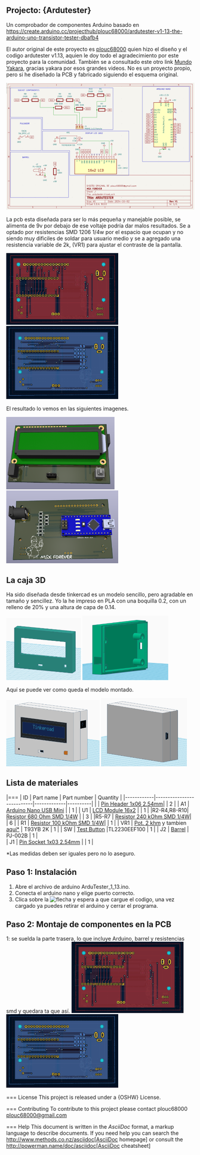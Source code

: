 ## Projecto: {Ardutester}

Un comprobador de componentes Arduino basado en https://create.arduino.cc/projecthub/plouc68000/ardutester-v1-13-the-arduino-uno-transistor-tester-dbafb4

El autor original de este proyecto es [plouc68000](https://projecthub.arduino.cc/plouc68000) quien hizo el diseño y el codigo ardutester v1.13, aquien le doy todo el agradecimiento por este proyecto para la comunidad. También se a consultado este otro link [Mundo Yakara](https://www.youtube.com/watch?v=iBbuWZ-2Ljg&t=707sNo), gracias yakara por esos grandes videos. No es un proyecto propio, pero si he diseñado la PCB y fabricado siguiendo el esquema original.

![Esquema](image/ESQUEMAARDUTESTER.png)

La pcb esta diseñada para ser lo más pequeña y manejable posible, se alimenta de 9v por debajo de ese voltaje podría dar malos resultados.
Se a optado por resistencias SMD 1206 1/4w por el espacio que ocupan y no siendo muy dificiles de soldar para usuario medio y se a agregado una resistencia variable de 2k, (VR1) para ajustar el contraste de la pantalla.


<img src="https://github.com/FranTerrassa/Ardutester/blob/main/image/pcbdelanterakikad.png" width="300"> <img src="https://github.com/FranTerrassa/Ardutester/blob/main/image/pcbtraserakikad.png" width="300">



El resultado lo vemos en las siguientes imagenes.



<img src="https://github.com/FranTerrassa/Ardutester/blob/main/image/pcbdelantera.png" width="290"> <img src="https://github.com/FranTerrassa/Ardutester/blob/main/image/pcbTrasera.png" width="300">


## La caja 3D

Ha sido diseñada desde tinkercad es un modelo sencillo, pero agradable en tamaño y sencillez. Yo la he impreso en PLA con una boquilla 0.2, con un relleno de 20% y una altura de capa de 0.14.


<img src="https://github.com/FranTerrassa/Ardutester/blob/main/Caja/tapadelantera.png" width="200"> <img src="https://github.com/FranTerrassa/Ardutester/blob/main/Caja/base.png" width="230">

Aquí se puede ver como queda el modelo montado.

<img src="https://github.com/FranTerrassa/Ardutester/blob/main/Caja/montadafrontal.png" width="250"> <img src="https://github.com/FranTerrassa/Ardutester/blob/main/Caja/montadatrasera.png" width="230">


## Lista de materiales


|===
|  ID        |  Part name                | Part number | Quantity |
|------------|---------------------------|-------------|----------| 
|            |  [Pin Header 1x06 2.54mm](https://es.aliexpress.com/item/32973181162.html?aff_fcid=d903680999de436089a5490bd3a816fa-1727865740130-04704-_op7nKeV&aff_fsk=_op7nKeV&aff_platform=api-new-link-generate&sk=_op7nKeV&aff_trace_key=d903680999de436089a5490bd3a816fa-1727865740130-04704-_op7nKeV&terminal_id=86576b637fb64effa68b8191e53f7e2e&afSmartRedirect=y)|             | 2        |
|  A1        | [Arduino Nano USB Mini](https://es.aliexpress.com/item/1005007066680464.html?spm=a2g0o.productlist.main.1.41e14b2blp1sxW&algo_pvid=47740690-c9e2-45f6-bfde-41709d7d3b26&algo_exp_id=47740690-c9e2-45f6-bfde-41709d7d3b26-0&pdp_npi=4%40dis%21EUR%213.13%212.95%21%21%213.38%213.19%21%40211b617a17278656318553163e50ab%2112000039294978565%21sea%21ES%21110520769%21X&curPageLogUid=RWWmlRxS1obH&utparam-url=scene%3Asearch%7Cquery_from%3A)   |             | 1        |
|  U1        | [LCD Module 16x2](https://es.aliexpress.com/item/1005002035425652.html?spm=a2g0o.order_list.order_list_main.161.1501194dUeYPXH&gatewayAdapt=glo2esp)           |             | 1        |
|R2-R4,R8-R10| [Resistor 680 Ohm SMD 1/4W](https://es.aliexpress.com/item/1005006119604970.html?aff_fcid=109ce6c0f9fc4ad7a73b245d295b5530-1727829901944-07178-_oFS8ZiH&aff_fsk=_oFS8ZiH&aff_platform=api-new-link-generate&sk=_oFS8ZiH&aff_trace_key=109ce6c0f9fc4ad7a73b245d295b5530-1727829901944-07178-_oFS8ZiH&terminal_id=86576b637fb64effa68b8191e53f7e2e&afSmartRedirect=y) |             | 3        |
|R5-R7       | [Resistor 240 kOhm SMD 1/4W](https://es.aliexpress.com/item/1005006119604970.html?aff_fcid=109ce6c0f9fc4ad7a73b245d295b5530-1727829901944-07178-_oFS8ZiH&aff_fsk=_oFS8ZiH&aff_platform=api-new-link-generate&sk=_oFS8ZiH&aff_trace_key=109ce6c0f9fc4ad7a73b245d295b5530-1727829901944-07178-_oFS8ZiH&terminal_id=86576b637fb64effa68b8191e53f7e2e&afSmartRedirect=y)|             | 6        |
|  R1        | [Resistor 100 kOhm SMD 1/4W](https://es.aliexpress.com/item/1005006119604970.html?aff_fcid=109ce6c0f9fc4ad7a73b245d295b5530-1727829901944-07178-_oFS8ZiH&aff_fsk=_oFS8ZiH&aff_platform=api-new-link-generate&sk=_oFS8ZiH&aff_trace_key=109ce6c0f9fc4ad7a73b245d295b5530-1727829901944-07178-_oFS8ZiH&terminal_id=86576b637fb64effa68b8191e53f7e2e&afSmartRedirect=y)|             | 1        |
|  VR1       | [Pot. 2 khm](https://www.mouser.es/ProductDetail/Vishay-Sfernice/T93YB202KT20?qs=QKF3unAkNR%252BlfAchrMW0cA%3D%3D) y tambien [aquí*](https://es.aliexpress.com/item/1005005912140839.html?spm=a2g0o.productlist.main.51.751e21b7TW73LU&algo_pvid=7abf3d14-b5a7-4dfd-8cf9-4a311f1f67ae&algo_exp_id=7abf3d14-b5a7-4dfd-8cf9-4a311f1f67ae-25&pdp_npi=4%40dis%21EUR%211.55%211.38%21%21%2111.79%2110.49%21%40211b617b17278285841511484e111d%2112000034816989746%21sea%21ES%21110520769%21X&curPageLogUid=toDMphzF2Zoc&utparam-url=scene%3Asearch%7Cquery_from%3A)             | T93YB 2K  | 1        | 
|  SW        | [Test Button](https://es.aliexpress.com/item/1703067548.html?aff_fcid=fafa71da58ec4b25b63fa63f5b75399c-1727865206917-02348-_oBVFEtF&aff_fsk=_oBVFEtF&aff_platform=api-new-link-generate&sk=_oBVFEtF&aff_trace_key=fafa71da58ec4b25b63fa63f5b75399c-1727865206917-02348-_oBVFEtF&terminal_id=86576b637fb64effa68b8191e53f7e2e&afSmartRedirect=y)               |TL2230EEF100 | 1        |
|  J2        | [Barrel](https://es.aliexpress.com/item/32974707992.html?spm=a2g0o.order_list.order_list_main.1072.1501194dUeYPXH&gatewayAdapt=glo2esp)                    |   PJ-002B   | 1        |          
|  J1        | [Pin Socket 1x03 2.54mm](https://es.aliexpress.com/item/4001198421663.html?spm=a2g0o.productlist.main.3.54dc1516CoQb6N&algo_pvid=d2288737-30ab-41a3-969c-2ecb81ce213b&algo_exp_id=d2288737-30ab-41a3-969c-2ecb81ce213b-1&pdp_npi=4%40dis%21EUR%211.50%211.47%21%21%211.63%211.60%21%4021038e6617278282349552791e3437%2110000015275671645%21sea%21ES%21110520769%21X&curPageLogUid=Br6Yq0f0jhEw&utparam-url=scene%3Asearch%7Cquery_from%3A)    |             | 1        |







*Las medidas deben ser iguales pero no lo aseguro.



## Paso 1: Instalación

1. Abre el archivo de arduino ArduTester_1_13.ino.
2. Conecta el arduino nano y elige puerto correcto.
3. Clica sobre la ![flecha](https://github.com/user-attachments/assets/3db5be3f-c48d-4bdd-92a0-41bbf94c064b) y espera a que cargue el codigo, una vez cargado ya puedes retirar el arduino y cerrar el programa.


## Paso 2: Montaje de componentes en la PCB

1: se suelda la parte trasera, lo que incluye Arduino, barrel y resistencias smd y quedara ta que así.
<img src="https://github.com/FranTerrassa/Ardutester/blob/main/image/pcbdelanterakikad.png" width="300"> <img src="https://github.com/FranTerrassa/Ardutester/blob/main/image/pcbtraserakikad.png" width="300">



=== License
This project is released under a {OSHW} License.

=== Contributing
To contribute to this project please contact plouc68000 <plouc68000@gmail.com>






=== Help
This document is written in the _AsciiDoc_ format, a markup language to describe documents. 
If you need help you can search the http://www.methods.co.nz/asciidoc[AsciiDoc homepage]
or consult the http://powerman.name/doc/asciidoc[AsciiDoc cheatsheet]
